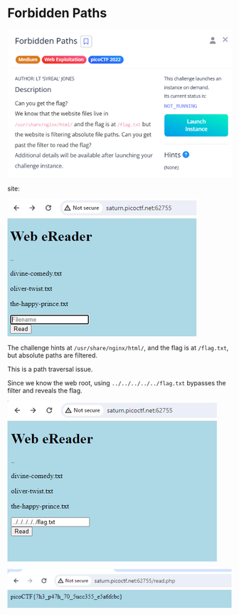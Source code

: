 # Forbidden Paths

![image.png](image.png)

site:

![image.png](image%201.png)

The challenge hints at `/usr/share/nginx/html/`, and the flag is at `/flag.txt`, but absolute paths are filtered.

This is a path traversal issue.

Since we know the web root, using `../../../../../flag.txt` bypasses the filter and reveals the flag.

![image.png](image%202.png)

![image.png](image%203.png)
